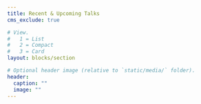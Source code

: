 ```yaml
---
title: Recent & Upcoming Talks
cms_exclude: true

# View.
#   1 = List
#   2 = Compact
#   3 = Card
layout: blocks/section

# Optional header image (relative to `static/media/` folder).
header:
  caption: ""
  image: ""
---
```

